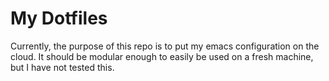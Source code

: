 # My Dotfiles
Currently, the purpose of this repo is to put my emacs configuration on the cloud. It should be modular enough to easily be used on a fresh machine, but I have not tested this. 